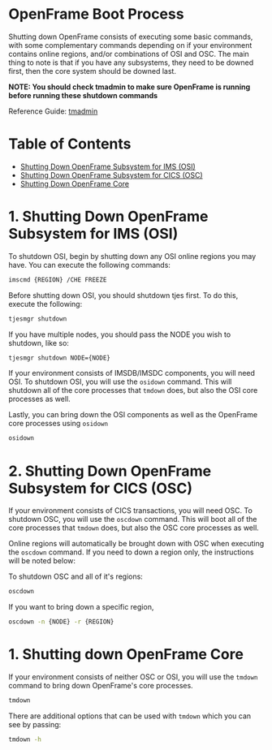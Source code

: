 # OpenFrame Boot Process

Shutting down OpenFrame consists of executing some basic commands, with some complementary commands depending on if your environment contains online regions, and/or combinations of OSI and OSC. The main thing to note is that if you have any subsystems, they need to be downed first, then the core system should be downed last.

**NOTE: You should check tmadmin to make sure OpenFrame is running before running these shutdown commands**

Reference Guide: [tmadmin](../tmadmin/README.md)

# Table of Contents

- [Shutting Down OpenFrame Subsystem for IMS (OSI)](#1-shutting-down-openframe-subsystem-for-ims-osi)
- [Shutting Down OpenFrame Subsystem for CICS (OSC)](#2-shutting-down-openframe-subsystem-for-cics-osc)
- [Shutting Down OpenFrame Core](#3-shutting-down-openframe-core)

# 1. Shutting Down OpenFrame Subsystem for IMS (OSI)

To shutdown OSI, begin by shutting down any OSI online regions you may have. You can execute the following commands:

```bash
imscmd {REGION} /CHE FREEZE
```

Before shutting down OSI, you should shutdown tjes first. To do this, execute the following:

```bash
tjesmgr shutdown
```

If you have multiple nodes, you should pass the NODE you wish to shutdown, like so:

```bash
tjesmgr shutdown NODE={NODE}
```

If your environment consists of IMSDB/IMSDC components, you will need OSI. To shutdown OSI, you will use the ```osidown``` command. This will shutdown all of the core processes that ```tmdown``` does, but also the OSI core processes as well.

Lastly, you can bring down the OSI components as well as the OpenFrame core processes using ```osidown```

```bash
osidown
```

# 2. Shutting Down OpenFrame Subsystem for CICS (OSC)

If your environment consists of CICS transactions, you will need OSC. To shutdown OSC, you will use the ```oscdown``` command. This will boot all of the core processes that ```tmdown``` does, but also the OSC core processes as well. 

Online regions will automatically be brought down with OSC when executing the ```oscdown``` command. If you need to down a region only, the instructions will be noted below:

To shutdown OSC and all of it's regions:

```bash
oscdown
```

If you want to bring down a specific region,

```bash
oscdown -n {NODE} -r {REGION}
```

# 1. Shutting down OpenFrame Core

If your environment consists of neither OSC or OSI, you will use the ```tmdown``` command to bring down OpenFrame's core processes. 

```bash
tmdown
```

There are additional options that can be used with ```tmdown``` which you can see by passing:

```bash
tmdown -h
```
